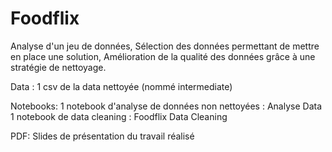 # Foodflix
Analyse d'un jeu de données,
Sélection des données permettant de mettre en place une solution,
Amélioration de la qualité des données grâce à une stratégie de nettoyage.

Data : 
1 csv de la data nettoyée (nommé intermediate)

Notebooks:
1 notebook d'analyse de données non nettoyées : Analyse Data
1 notebook de data cleaning : Foodflix Data Cleaning

PDF:
Slides de présentation du travail réalisé
